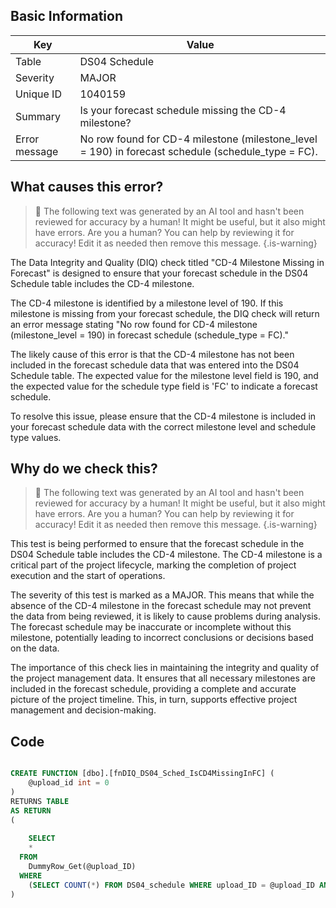 ## Basic Information
| Key         | Value          |
|-------------|----------------|
| Table       | DS04 Schedule |
| Severity    | MAJOR |
| Unique ID   | 1040159   |
| Summary     | Is your forecast schedule missing the CD-4 milestone? |
| Error message | No row found for CD-4 milestone (milestone_level = 190) in forecast schedule (schedule_type = FC). |

## What causes this error?

> :robot: The following text was generated by an AI tool and hasn't been reviewed for accuracy by a human! It might be useful, but it also might have errors. Are you a human? You can help by reviewing it for accuracy! Edit it as needed then remove this message.
{.is-warning}

The Data Integrity and Quality (DIQ) check titled "CD-4 Milestone Missing in Forecast" is designed to ensure that your forecast schedule in the DS04 Schedule table includes the CD-4 milestone. 

The CD-4 milestone is identified by a milestone level of 190. If this milestone is missing from your forecast schedule, the DIQ check will return an error message stating "No row found for CD-4 milestone (milestone_level = 190) in forecast schedule (schedule_type = FC)."

The likely cause of this error is that the CD-4 milestone has not been included in the forecast schedule data that was entered into the DS04 Schedule table. The expected value for the milestone level field is 190, and the expected value for the schedule type field is 'FC' to indicate a forecast schedule.

To resolve this issue, please ensure that the CD-4 milestone is included in your forecast schedule data with the correct milestone level and schedule type values.
## Why do we check this?

> :robot: The following text was generated by an AI tool and hasn't been reviewed for accuracy by a human! It might be useful, but it also might have errors. Are you a human? You can help by reviewing it for accuracy! Edit it as needed then remove this message.
{.is-warning}

This test is being performed to ensure that the forecast schedule in the DS04 Schedule table includes the CD-4 milestone. The CD-4 milestone is a critical part of the project lifecycle, marking the completion of project execution and the start of operations. 

The severity of this test is marked as a MAJOR. This means that while the absence of the CD-4 milestone in the forecast schedule may not prevent the data from being reviewed, it is likely to cause problems during analysis. The forecast schedule may be inaccurate or incomplete without this milestone, potentially leading to incorrect conclusions or decisions based on the data.

The importance of this check lies in maintaining the integrity and quality of the project management data. It ensures that all necessary milestones are included in the forecast schedule, providing a complete and accurate picture of the project timeline. This, in turn, supports effective project management and decision-making.
## Code

```sql

CREATE FUNCTION [dbo].[fnDIQ_DS04_Sched_IsCD4MissingInFC] (
	@upload_id int = 0
)
RETURNS TABLE
AS RETURN
(
	
	SELECT 
    * 
  FROM 
    DummyRow_Get(@upload_ID) 
  WHERE 
    (SELECT COUNT(*) FROM DS04_schedule WHERE upload_ID = @upload_ID AND schedule_type = 'FC' AND milestone_level = 190) = 0
)
```
